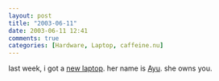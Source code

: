 ```yaml
---
layout: post
title: "2003-06-11"
date: 2003-06-11 12:41
comments: true
categories: [Hardware, Laptop, caffeine.nu]
---
```

last week, i got a [new laptop](http://caffeine.nu/main.php?page=ayu). her name is [Ayu](http://webshop.fujitsupc.com/fpc/Ecommerce/buildseriesbean.do?series=P2).  she owns you.

